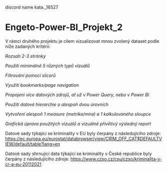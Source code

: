 discord name kata._16527

# Engeto-Power-BI_Projekt_2
V rámci druhého projektu je cílem vizualizovat  mnou zvolený dataset podle níže zadaných kritérií:

*Rozsah 2-3 stránky*

*Použití minimálně 5 různých typů vizuálů*

*Filtrování pomocí slicerů*

*Využití bookmarks/page navigation*

*Propojení více datových zdrojů, ať už v Power Query, nebo v Power BI*

*Použití datové hierarchie o alespoň dvou úrovních*

*Vytvoření alespoň 1 measure (metrika/míra) a 1 kalkulovaného sloupce*

*Grafická úprava použitých vizuálů a vizuálně přívětivý výsledný report*

Datové sady týkající se kriminality v EU byly čerpány z následujícího zdroje: https://ec.europa.eu/eurostat/databrowser/view/CRIM_OFF_CAT$DEFAULTVIEW/default/table?lang=en

Datové sady shrnující data týkající se kriminality v České republice byly čerpány z následujícího zdroje:
https://www.czso.cz/csu/czso/kriminalita-v-cr-a-eu-20112021
